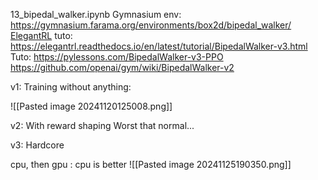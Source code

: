 13_bipedal_walker.ipynb
Gymnasium env: https://gymnasium.farama.org/environments/box2d/bipedal_walker/
[ElegantRL](https://elegantrl.readthedocs.io/en/latest/index.html) tuto: https://elegantrl.readthedocs.io/en/latest/tutorial/BipedalWalker-v3.html
Tuto: https://pylessons.com/BipedalWalker-v3-PPO
https://github.com/openai/gym/wiki/BipedalWalker-v2

v1: Training without anything:

![[Pasted image 20241120125008.png]]

v2: With reward shaping
Worst that normal...

v3: Hardcore

cpu, then gpu : cpu is better
![[Pasted image 20241125190350.png]]
 